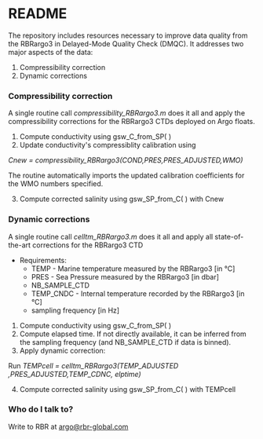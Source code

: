 # README #

The repository includes resources necessary to improve data quality from the RBRargo3 in Delayed-Mode Quality Check (DMQC). It addresses two major aspects of the data:
1. Compressibility correction
2. Dynamic corrections

### Compressibility correction ###

A single routine call *compressibility_RBRargo3.m* does it all and apply the compressibility corrections for the RBRargo3 CTDs deployed on Argo floats.

1. Compute conductivity using gsw_C_from_SP( )
2. Update conductivity's compressiblity calibration using

  *Cnew = compressibility_RBRargo3(COND,PRES,PRES_ADJUSTED,WMO)*

  The routine automatically imports the updated calibration coefficients for the WMO numbers specified.

3. Compute corrected salinity using gsw_SP_from_C( ) with Cnew


### Dynamic corrections ###

A single routine call *celltm_RBRargo3.m* does it all and apply all state-of-the-art corrections for the RBRargo3 CTD

* Requirements:
  * TEMP - Marine temperature measured by the RBRargo3 [in °C]
  * PRES - Sea Pressure measured by the RBRargo3 [in dbar]
  * NB_SAMPLE_CTD
  * TEMP_CNDC - Internal temperature recorded by the RBRargo3 [in °C]
  * sampling frequency [in Hz]

1. Compute conductivity using gsw_C_from_SP( )
2. Compute elapsed time. If not directly available, it can be inferred from the sampling frequency (and NB_SAMPLE_CTD if data is binned).
3. Apply dynamic correction:

 Run *TEMPcell = celltm_RBRargo3(TEMP_ADJUSTED ,PRES_ADJUSTED,TEMP_CDNC, elptime)*

4. Compute corrected salinity using gsw_SP_from_C( ) with TEMPcell


### Who do I talk to? ###
Write to RBR at argo@rbr-global.com
